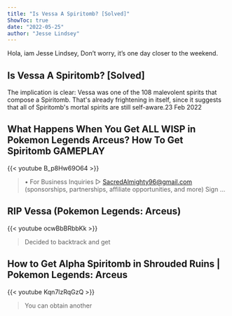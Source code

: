 ```yaml
---
title: "Is Vessa A Spiritomb? [Solved]"
ShowToc: true 
date: "2022-05-25"
author: "Jesse Lindsey" 
---
```


Hola, iam Jesse Lindsey, Don’t worry, it’s one day closer to the weekend.
## Is Vessa A Spiritomb? [Solved]
 The implication is clear: Vessa was one of the 108 malevolent spirits that compose a Spiritomb. That's already frightening in itself, since it suggests that all of Spiritomb's mortal spirits are still self-aware.23 Feb 2022

## What Happens When You Get ALL WISP in Pokemon Legends Arceus? How To Get Spiritomb GAMEPLAY
{{< youtube B_p8Hw69O64 >}}
>• For Business Inquiries ▻ SacredAlmighty96@gmail.com (sponsorships, partnerships, affiliate opportunities, and more) Sign ...

## RIP Vessa (Pokemon Legends: Arceus)
{{< youtube ocwBbBRbbKk >}}
>Decided to backtrack and get 

## How to Get Alpha Spiritomb in Shrouded Ruins | Pokemon Legends: Arceus
{{< youtube Kqn7lzRqGzQ >}}
>You can obtain another 

